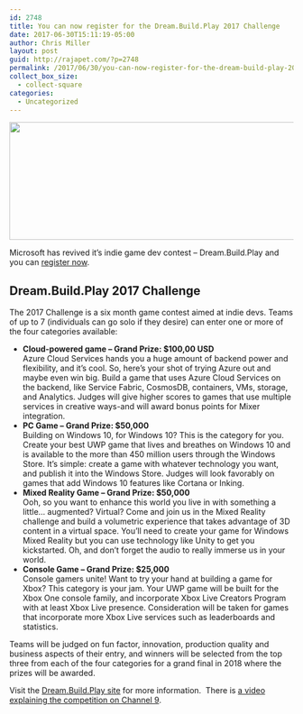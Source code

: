 ```yaml
---
id: 2748
title: You can now register for the Dream.Build.Play 2017 Challenge
date: 2017-06-30T15:11:19-05:00
author: Chris Miller
layout: post
guid: http://rajapet.com/?p=2748
permalink: /2017/06/30/you-can-now-register-for-the-dream-build-play-2017-challenge/
collect_box_size:
  - collect-square
categories:
  - Uncategorized
---
```

<img loading="lazy" class="alignnone size-medium" src="https://i0.wp.com/photos.smugmug.com/photos/i-xCHHc6k/0/7a2f8fc9/M/i-xCHHc6k-M.png?resize=599%2C209&#038;ssl=1" width="599" height="209"  />

Microsoft has revived it&#8217;s indie game dev contest &#8211; Dream.Build.Play and you can [register now](https://developer.microsoft.com/windows/projects/campaigns/dream-build-play-registration).

## Dream.Build.Play 2017 Challenge

The 2017 Challenge is a six month game contest aimed at indie devs. Teams of up to 7 (individuals can go solo if they desire) can enter one or more of the four categories available:

  * **Cloud-powered game &#8211; Grand Prize: $100,00 USD**  
    Azure Cloud Services hands you a huge amount of backend power and flexibility, and it’s cool. So, here’s your shot of trying Azure out and maybe even win big. Build a game that uses Azure Cloud Services on the backend, like Service Fabric, CosmosDB, containers, VMs, storage, and Analytics. Judges will give higher scores to games that use multiple services in creative ways-and will award bonus points for Mixer integration.
  * **PC Game &#8211; Grand Prize: $50,000**  
    Building on Windows 10, for Windows 10? This is the category for you. Create your best UWP game that lives and breathes on Windows 10 and is available to the more than 450 million users through the Windows Store. It’s simple: create a game with whatever technology you want, and publish it into the Windows Store. Judges will look favorably on games that add Windows 10 features like Cortana or Inking.
  * **Mixed Reality Game &#8211; Grand Prize: $50,000**  
    Ooh, so you want to enhance this world you live in with something a little… augmented? Virtual? Come and join us in the Mixed Reality challenge and build a volumetric experience that takes advantage of 3D content in a virtual space. You’ll need to create your game for Windows Mixed Reality but you can use technology like Unity to get you kickstarted. Oh, and don’t forget the audio to really immerse us in your world.
  * **Console Game &#8211; Grand Prize: $25,000**  
    Console gamers unite! Want to try your hand at building a game for Xbox? This category is your jam. Your UWP game will be built for the Xbox One console family, and incorporate Xbox Live Creators Program with at least Xbox Live presence. Consideration will be taken for games that incorporate more Xbox Live services such as leaderboards and statistics.

Teams will be judged on fun factor, innovation, production quality and business aspects of their entry, and winners will be selected from the top three from each of the four categories for a grand final in 2018 where the prizes will be awarded.

Visit the [Dream.Build.Play site](http://www.dreambuildplay.com) for more information.  There is [a video explaining the competition on Channel 9](https://channel9.msdn.com/Shows/dotGAME/Introducing-the-DreamBuildPlay-Game-Developer-Competition).